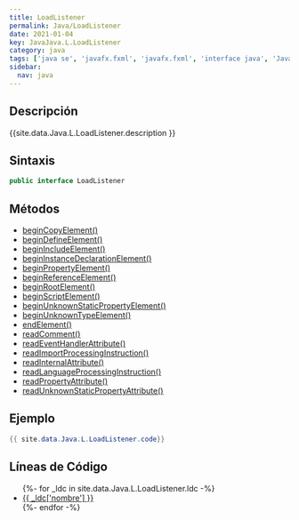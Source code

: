 ```yaml
---
title: LoadListener
permalink: Java/LoadListener
date: 2021-01-04
key: JavaJava.L.LoadListener
category: java
tags: ['java se', 'javafx.fxml', 'javafx.fxml', 'interface java', 'Java 9']
sidebar: 
  nav: java
---
```


## Descripción
{{site.data.Java.L.LoadListener.description }}

## Sintaxis
~~~java
public interface LoadListener
~~~

## Métodos
* [beginCopyElement()](/Java/LoadListener/beginCopyElement)
* [beginDefineElement()](/Java/LoadListener/beginDefineElement)
* [beginIncludeElement()](/Java/LoadListener/beginIncludeElement)
* [beginInstanceDeclarationElement()](/Java/LoadListener/beginInstanceDeclarationElement)
* [beginPropertyElement()](/Java/LoadListener/beginPropertyElement)
* [beginReferenceElement()](/Java/LoadListener/beginReferenceElement)
* [beginRootElement()](/Java/LoadListener/beginRootElement)
* [beginScriptElement()](/Java/LoadListener/beginScriptElement)
* [beginUnknownStaticPropertyElement()](/Java/LoadListener/beginUnknownStaticPropertyElement)
* [beginUnknownTypeElement()](/Java/LoadListener/beginUnknownTypeElement)
* [endElement()](/Java/LoadListener/endElement)
* [readComment()](/Java/LoadListener/readComment)
* [readEventHandlerAttribute()](/Java/LoadListener/readEventHandlerAttribute)
* [readImportProcessingInstruction()](/Java/LoadListener/readImportProcessingInstruction)
* [readInternalAttribute()](/Java/LoadListener/readInternalAttribute)
* [readLanguageProcessingInstruction()](/Java/LoadListener/readLanguageProcessingInstruction)
* [readPropertyAttribute()](/Java/LoadListener/readPropertyAttribute)
* [readUnknownStaticPropertyAttribute()](/Java/LoadListener/readUnknownStaticPropertyAttribute)

## Ejemplo
~~~java
{{ site.data.Java.L.LoadListener.code}}
~~~

## Líneas de Código
<ul>
{%- for _ldc in site.data.Java.L.LoadListener.ldc -%}
   <li>
       <a href="{{_ldc['url'] }}">{{ _ldc['nombre'] }}</a>
   </li>
{%- endfor -%}
</ul>
